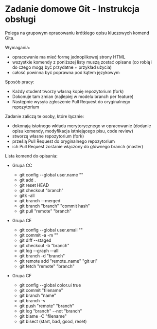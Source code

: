 # Zadanie domowe Git - Instrukcja obsługi
Polega na grupowym opracowaniu krótkiego opisu kluczowych komend Gita.


Wymagania:
 * opracowanie ma mieć formę jednoplikowej strony HTML
 * wszystkie komendy z poniższej listy muszą zostać opisane (co robią i do czego mogą być przydatne + przykład użycia)
 * całość powinna być poprawna pod kątem językowym
 
Sposób pracy:
 * Każdy student tworzy własną kopię repozytorium (fork)
 * Dokonuje tam zmian (najlepiej w modelu branch per feature)
 * Następnie wysyła zgłoszenie Pull Request do oryginalnego repozytorium
 
Zadanie zaliczą te osoby, które łącznie:
 * dokonają istotnego wkładu merytorycznego w opracowanie (dodanie opisu komendy, modyfikacja istniejącego pisu, code review)
 * stworzą własne repozytorium (fork)
 * prześlą Pull Request do oryginalnego repozytorium
 * ich Pull Request zostanie włączony do głównego branch (master)
 
 
 Lista komend do opisania:
 
  * Grupa CC
    * git config --global user.name ""
    * git add .
    * git reset HEAD
    * git checkout "branch"
    * gitk -all
    * git branch --merged
    * git branch "branch" "commit hash"
    * git pull "remote" "branch"
    
  * Grupa CE
    * git config --global user.email ""
    * git commit -a -m ""
    * git diff --staged
    * git checkout -b "branch"
    * git log --graph --all
    * git branch -d "branch"
    * git remote add "remote_name" "git url"
    * git fetch "remote" "branch"
  
  * Grupa CF
    * git config --global color.ui true
    * git commit "filename"
    * git branch "name"
    * git branch -v
    * git push "remote" "branch"
    * git log "branch" --not "branch"
    * git blame -C "filename"
    * git bisect (start, bad, good, reset)
